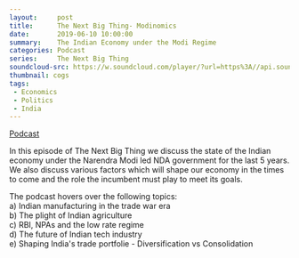 ```yaml
---
layout:     post
title:      The Next Big Thing- Modinomics
date:       2019-06-10 10:00:00
summary:    The Indian Economy under the Modi Regime
categories: Podcast
series:     The Next Big Thing
soundcloud-src: https://w.soundcloud.com/player/?url=https%3A//api.soundcloud.com/tracks/633966780&color=%23ff5500&auto_play=false&hide_related=false&show_comments=true&show_user=true&show_reposts=false&show_teaser=true
thumbnail: cogs
tags:
 - Economics
 - Politics
 - India
---
```



[Podcast](https://soundcloud.com/bajwanischay/episode-2-modinomics)

In this episode of The Next Big Thing we discuss the state of the Indian economy under the Narendra Modi led NDA government for the last 5 years.     
We also discuss various factors which will shape our economy in the times to come and the role the incumbent must play to meet its goals.   

The podcast hovers over the following topics:  
a) Indian manufacturing in the trade war era   
b) The plight of Indian agriculture   
c) RBI, NPAs and the low rate regime   
d) The future of Indian tech industry    
e) Shaping India's trade portfolie - Diversification vs Consolidation   
